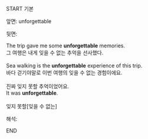 START
기본

앞면:
unforgettable


뒷면:
<div>The trip gave me some <strong>unforgettable</strong> memories. </div><div><div>그 여행은 내게 잊을 수 없는 추억을 선사했다.</div></div><div><br></div><div><div>Sea walking is the <strong>unforgettable</strong> experience of this trip. </div><div><div>바다 걷기야말로 이번 여행의 잊을 수 없는 경험이에요.</div></div></div><div><br></div><div><div><div><span>진짜 잊지 못할 추억이었어요.</span></div></div><div><div><span>It was <strong>unforgettable</strong>.</span></div></div></div><div><br></div><div>잊지 못할[잊을 수 없는]</div>


해석:
<!--ID: 1746614454899-->
END